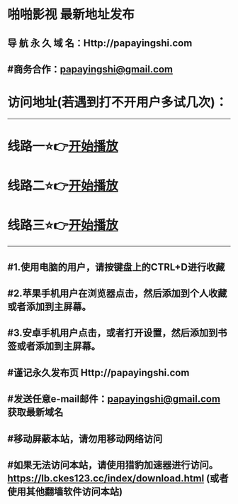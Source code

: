 啪啪影视 最新地址发布
===
导 航 永 久 域 名：Http://papayingshi.com
-------
#商务合作：papayingshi@gmail.com
-------
# 访问地址(若遇到打不开用户多试几次)：
-------

 线路一⭐️👉[开始播放](http://ppys2.xyz)
===
 线路二⭐️👉[开始播放](http://ppys2.xyz)
===
 线路三⭐️👉[开始播放](http://ppys2.xyz)
===
-------
#1.使用电脑的用户，请按键盘上的CTRL+D进行收藏
-------
#2.苹果手机用户在浏览器点击，然后添加到个人收藏或者添加到主屏幕。
-------
#3.安卓手机用户点击，或者打开设置，然后添加到书签或者添加到主屏幕。
-------
#谨记永久发布页 Http://papayingshi.com
-------
#发送任意e-mail邮件：papayingshi@gmail.com 获取最新域名
-------
#移动屏蔽本站，请勿用移动网络访问
-------
#如果无法访问本站，请使用猎豹加速器进行访问。https://lb.ckes123.cc/index/download.html (或者使用其他翻墙软件访问本站)
-------
